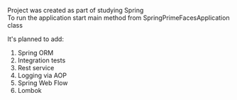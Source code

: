 Project was created as part of studying Spring<br/>
To run the application start main method from SpringPrimeFacesApplication class<br/>

It's planned to add:
1. Spring ORM
2. Integration tests
3. Rest service
4. Logging via AOP
5. Spring Web Flow
6. Lombok